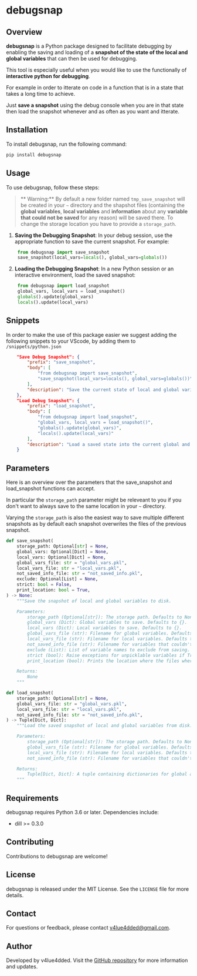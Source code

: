 # debugsnap

## Overview

**debugsnap** is a Python package designed to facilitate debugging by enabling the saving and loading of a **snapshot of the state of the local and global variables** that can then be used for debugging.

This tool is especially useful when you would like to use the functionally of **interactive python for debugging**.

For example in order to itterate on code in a function that is in a state that takes a long time to achieve.

Just **save a snapshot** using the debug console when you are in that state then load the snapshot whenever and as often as you want and itterate.

## Installation

To install debugsnap, run the following command:

```bash
pip install debugsnap
```

## Usage

To use debugsnap, follow these steps:

> ** Warning:** By default a new folder named `tmp_save_snapshot` will be created in your `~` directory and the shapshot files (containing the **global variables**, **local variables** and **information** about any **variable that could not be saved** for any reason) will be saved there. To change the storage location you have to provide a `storage_path`.

1. **Saving the Debugging Snapshot**:
   In your debug session, use the appropriate function to save the current snapshot. For example:
   ```python
    from debugsnap import save_snapshot
    save_snapshot(local_vars=locals(), global_vars=globals())
   ```

2. **Loading the Debugging Snapshot**:
   In a new Python session or an interactive environment, load the saved snapshot:
   ```python
    from debugsnap import load_snapshot
    global_vars, local_vars = load_snapshot()
    globals().update(global_vars)
    locals().update(local_vars)
   ```

## Snippets

In order to make the use of this package easier we suggest adding the following snippets to your VScode, by adding them to `/snippets/python.json` 
```json
    "Save Debug Snapshot": {
        "prefix": "save_snapshot",
        "body": [
            "from debugsnap import save_snapshot",
            "save_snapshot(local_vars=locals(), global_vars=globals())"
        ],
        "description": "Save the current state of local and global variables, excluding specific ones."
    },
    "Load Debug Snapshot": {
        "prefix": "load_snapshot",
        "body": [
            "from debugsnap import load_snapshot",
            "global_vars, local_vars = load_snapshot()",
            "globals().update(global_vars)",
            "locals().update(local_vars)"
        ],
        "description": "Load a saved state into the current global and local variables."
    }
```

## Parameters

Here is an overview over the parameters that the save_snapshot and load_snapshot functions can accept.

In particular the `storage_path` parameter might be releveant to you if you don't want to always save to the same location in your `~` directory.

Varying the `storage_path` is also the easiest way to save multiple different snapshots as by default each snapshot overwrites the files of the previous snapshot.

```python
def save_snapshot(
    storage_path: Optional[str] = None,
    global_vars: Optional[Dict] = None,
    local_vars: Optional[Dict] = None,
    global_vars_file: str = "global_vars.pkl",
    local_vars_file: str = "local_vars.pkl",
    not_saved_info_file: str = "not_saved_info.pkl",
    exclude: Optional[List] = None,
    strict: bool = False,
    print_location: bool = True,
) -> None:
    """Save the snapshot of local and global variables to disk.

    Parameters:
        storage_path (Optional[str]): The storage path. Defaults to None.
        global_vars (Dict): Global variables to save. Defaults to {}.
        local_vars (Dict): Local variables to save. Defaults to {}.
        global_vars_file (str): Filename for global variables. Defaults to 'global_vars.pkl'.
        local_vars_file (str): Filename for local variables. Defaults to 'local_vars.pkl'.
        not_saved_info_file (str): Filename for variables that couldn't be saved. Defaults to 'not_saved_info.pkl'.
        exclude (List): List of variable names to exclude from saving. Defaults to [].
        strict (bool): Raise exceptions for unpicklable variables if True. Defaults to False.
        print_location (bool): Prints the location where the files where saved. Defaults to True.

    Returns:
        None
    """

def load_snapshot(
    storage_path: Optional[str] = None,
    global_vars_file: str = "global_vars.pkl",
    local_vars_file: str = "local_vars.pkl",
    not_saved_info_file: str = "not_saved_info.pkl",
) -> Tuple[Dict, Dict]:
    """Load the saved snapshot of local and global variables from disk.

    Parameters:
        storage_path (Optional[str]): The storage path. Defaults to None.
        global_vars_file (str): Filename for global variables. Defaults to 'global_vars.pkl'.
        local_vars_file (str): Filename for local variables. Defaults to 'local_vars.pkl'.
        not_saved_info_file (str): Filename for variables that couldn't be saved. Defaults to 'not_saved_info.pkl'.

    Returns:
        Tuple[Dict, Dict]: A tuple containing dictionaries for global and local variables.
    """
```

## Requirements

debugsnap requires Python 3.6 or later. Dependencies include:
- dill >= 0.3.0

## Contributing

Contributions to debugsnap are welcome!

## License

debugsnap is released under the MIT License. See the `LICENSE` file for more details.

## Contact

For questions or feedback, please contact v4lue4dded@gmail.com.

## Author

Developed by v4lue4dded. Visit the [GitHub repository](https://github.com/v4lue4dded/debugsnap) for more information and updates.
